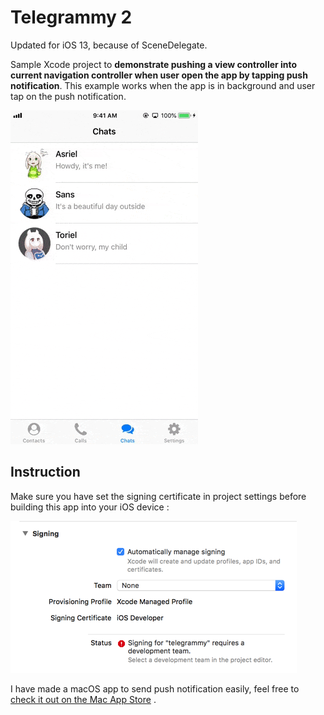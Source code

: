 # Telegrammy 2

Updated for iOS 13, because of SceneDelegate.



Sample Xcode project to **demonstrate pushing a view controller into current navigation controller when user open the app by tapping push notification**. This example works when the app is in background and user tap on the push notification.



![tap and move](tapAndMove.gif)





## Instruction

Make sure you have set the signing certificate in project settings before building this app into your iOS device :

![signing](signing.png)



I have made a macOS app to send push notification easily, feel free to [check it out on the Mac App Store](https://itunes.apple.com/us/app/pushever-apns-tester/id1455738387?ls=1&mt=12) .

